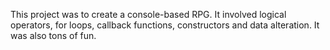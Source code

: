 This project was to create a console-based RPG. It involved logical operators, for loops, callback functions, constructors and data alteration. It was also tons of fun.